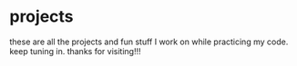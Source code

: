 # projects 
these are all the projects and fun stuff I work on while practicing my code.
keep tuning in.
thanks for visiting!!!
